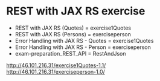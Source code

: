 # REST with JAX RS exercise

* REST with JAX RS (Quotes) = exercise1Quotes
* REST with JAX RS (Persons) = exerciseperson
* Error Handling with JAX RS - Quotes = exercise1Quotes
* Error Handling with JAX RS - Person = exerciseperson
* exam-preparation_REST_API = RestAndJson

http://46.101.216.31/exercise1Quotes-1.1/<br>
http://46.101.216.31/exerciseperson-1.0/
